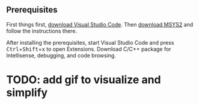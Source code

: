 ## Prerequisites

First things first, [download Visual Studio Code](https://code.visualstudio.com/download). Then [download MSYS2](https://www.msys2.org/) and follow the instructions there.


After installing the prerequisites, start Visual Studio Code and press <kbd>Ctrl</kbd>+<kbd>Shift</kbd>+<kbd>x</kbd> 
to open Extensions. Download C/C++ package for Intellisense, debugging, and code browsing.  

# TODO: add gif to visualize and simplify  
